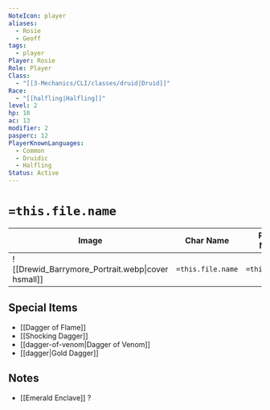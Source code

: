 ```yaml
---
NoteIcon: player
aliases:
  - Rosie
  - Geoff
tags:
  - player
Player: Rosie
Role: Player
Class:
  - "[[3-Mechanics/CLI/classes/druid|Druid]]"
Race:
  - "[[halfling|Halfling]]"
level: 2
hp: 10
ac: 13
modifier: 2
pasperc: 12
PlayerKnownLanguages:
  - Common
  - Druidic
  - Halfling
Status: Active
---
```




# `=this.file.name`

| Image                                             | Char Name         | Player Name    | Class         | Race         | Level         |
| ------------------------------------------------- | ----------------- | -------------- | ------------- | ------------ | ------------- |
| ![[Drewid_Barrymore_Portrait.webp\|cover hsmall]] | `=this.file.name` | `=this.player` | `=this.class` | `=this.race` | `=this.level` |

## Special Items
- [[Dagger of Flame]] 
- [[Shocking Dagger]] 
- [[dagger-of-venom|Dagger of Venom]]
- [[dagger|Gold Dagger]]

## Notes
- [[Emerald Enclave]] ?